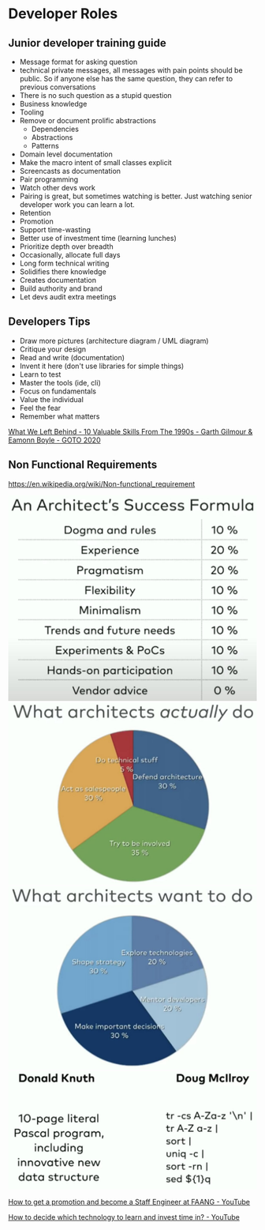 # Developer Roles

## Junior developer training guide

- Message format for asking question
- technical private messages, all messages with pain points should be public. So if anyone else has the same question, they can refer to previous conversations
- There is no such question as a stupid question
- Business knowledge
- Tooling
- Remove or document prolific abstractions
  - Dependencies
  - Abstractions
  - Patterns
- Domain level documentation
- Make the macro intent of small classes explicit
- Screencasts as documentation
- Pair programming
- Watch other devs work
- Pairing is great, but sometimes watching is better. Just watching senior developer work you can learn a lot.
- Retention
- Promotion
- Support time-wasting
- Better use of investment time (learning lunches)
- Prioritize depth over breadth
- Occasionally, allocate full days
- Long form technical writing
- Solidifies there knowledge
- Creates documentation
- Build authority and brand
- Let devs audit extra meetings

## Developers Tips

- Draw more pictures (architecture diagram / UML diagram)
- Critique your design
- Read and write (documentation)
- Invent it here (don't use libraries for simple things)
- Learn to test
- Master the tools (ide, cli)
- Focus on fundamentals
- Value the individual
- Feel the fear
- Remember what matters

[What We Left Behind - 10 Valuable Skills From The 1990s - Garth Gilmour & Eamonn Boyle - GOTO 2020](https://www.youtube.com/watch?v=DrBPXSiUWbI)

## Non Functional Requirements

<https://en.wikipedia.org/wiki/Non-functional_requirement>

![image](../../media/Software-Coding-Development-Engineering-image5.jpg)
![image](../../media/Software-Coding-Development-Engineering-image6.jpg)
![image](../../media/Software-Coding-Development-Engineering-image7.jpg)
![image](../../media/Software-Coding-Development-Engineering-image8.jpg)

[How to get a promotion and become a Staff Engineer at FAANG - YouTube](https://www.youtube.com/watch?v=NJjJctW-K0g)

[How to decide which technology to learn and invest time in? - YouTube](https://www.youtube.com/watch?v=z8m_iKCPTaQ)
